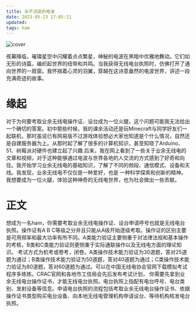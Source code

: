 ```yaml
---
title: 永不消逝的电波
date: 2023-05-23 17:05:11
updated:
tags: ham
---
```

![cover](low_78036181_p0.jpg)

夜幕降临，璀璨星空中闪耀着点点繁星，神秘的电波在黑暗中优雅地舞动。它们如无形的诗篇，编织起世界的纽带和共鸣。当我获得无线电台执照时，仿佛打开了通向世界的一扇窗。我怀揣着心灵的羽翼，穿越在这诗意盎然的电波世界，讲述一段充满奇迹的故事。
<!-- more -->

# 缘起
对于为何要考取业余无线电操作证、设台成为一位火腿，这个问题可能我无法给出一个确切的答案。初中那些时候，我的课余活动还是玩Minecraft与同学好友们一起联机，那时虽说已有网易版不过游戏体验想必大家也知道是个什么情况，自然还是自建服务器为上。从那时起了解了很多的计算机知识，甚至知晓了Arduino、51、树莓派对硬件也建立起了兴趣.后来，我在网上看到了一些关于业余无线电的文章和视频，对于这种能够通过电波与世界各地的人交流的方式感到了好奇和向往。我开始学习业余无线电的基础知识，了解了不同的频段、通信模式、设备和天线。我发现，业余无线电不仅仅是一种爱好，也是
一种科学探索和创新的精神。我想要成为一位火腿，体验这种神奇的无线电世界，也为社会做出一些贡献。

# 正文
想成为一名ham，你需要考取业余无线电操作证、设台申请呼号也就是无线电台执照。操作证有A B C等级之分并且只能从A级开始逐级考取。操作证的区别主要是可用频率和最大功率有所不同。A类能力验证主要侧重于对法律法规和基本操作的考核，B类和C类能力验证则更侧重于实际通联操作以及无线电方面的理论知识。
考试方式为机考或卷考，闭卷。A类操作技术能力验证为30道题，答对25道题为通过；B类操作技术能力验证为50道题，答对40道题为通过；C类操作技术能力验证为80道题，答对60道题为通过。可以在中国无线电协会官网下载模拟考试程序多练练。CRAC官网和各地市工信局会先后发布考试计划，
你需要先拿到业余无线电台操作证书，才能无线电台执照。电台执照上指配有电台呼号、电台类别、发射设备等信息。申请电台执照的流程包括考取业余无线电台操作证书、依据操作证书类型购买电台设备、向本地无线电管理机构申请设台、等待机构核发电台执照。
